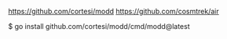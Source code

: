 https://github.com/cortesi/modd
https://github.com/cosmtrek/air

$ go install github.com/cortesi/modd/cmd/modd@latest